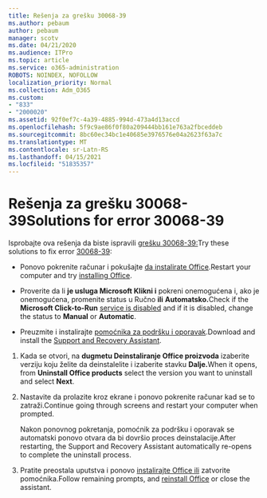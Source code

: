 ```yaml
---
title: Rešenja za grešku 30068-39
ms.author: pebaum
author: pebaum
manager: scotv
ms.date: 04/21/2020
ms.audience: ITPro
ms.topic: article
ms.service: o365-administration
ROBOTS: NOINDEX, NOFOLLOW
localization_priority: Normal
ms.collection: Adm_O365
ms.custom:
- "833"
- "2000020"
ms.assetid: 92f0ef7c-4a39-4885-994d-473a4d13accd
ms.openlocfilehash: 5f9c9ae86f0f80a209444bb161e763a2fbceddeb
ms.sourcegitcommit: 8bc60ec34bc1e40685e3976576e04a2623f63a7c
ms.translationtype: MT
ms.contentlocale: sr-Latn-RS
ms.lasthandoff: 04/15/2021
ms.locfileid: "51835357"
---
```

# <a name="solutions-for-error-30068-39"></a><span data-ttu-id="2b6c7-102">Rešenja za grešku 30068-39</span><span class="sxs-lookup"><span data-stu-id="2b6c7-102">Solutions for error 30068-39</span></span>

<span data-ttu-id="2b6c7-103">Isprobajte ova rešenja da biste ispravili [grešku 30068-39:](https://support.office.com/article/963ca3e4-217a-4c16-9c02-ff946548357b?wt.mc_id=Alchemy_ClientDIA)</span><span class="sxs-lookup"><span data-stu-id="2b6c7-103">Try these solutions to fix error [30068-39](https://support.office.com/article/963ca3e4-217a-4c16-9c02-ff946548357b?wt.mc_id=Alchemy_ClientDIA):</span></span>
  
- <span data-ttu-id="2b6c7-104">Ponovo pokrenite računar i pokušajte [da instalirate Office](https://portal.office.com/OLS/MySoftware.aspx).</span><span class="sxs-lookup"><span data-stu-id="2b6c7-104">Restart your computer and try [installing Office](https://portal.office.com/OLS/MySoftware.aspx).</span></span>

- <span data-ttu-id="2b6c7-105">Proverite da li **je usluga Microsoft Klikni i** [](https://support.office.com/article/963ca3e4-217a-4c16-9c02-ff946548357b?wt.mc_id=Alchemy_ClientDIA) pokreni onemogućena i, ako je onemogućena, promenite status u Ručno **ili** **Automatsko.**</span><span class="sxs-lookup"><span data-stu-id="2b6c7-105">Check if the **Microsoft Click-to-Run** [service is disabled](https://support.office.com/article/963ca3e4-217a-4c16-9c02-ff946548357b?wt.mc_id=Alchemy_ClientDIA) and if it is disabled, change the status to **Manual** or **Automatic**.</span></span>

- <span data-ttu-id="2b6c7-106">Preuzmite i instalirajte [pomoćnika za podršku i oporavak](https://aka.ms/SARA-OfficeUninstall-Alchemy).</span><span class="sxs-lookup"><span data-stu-id="2b6c7-106">Download and install the [Support and Recovery Assistant](https://aka.ms/SARA-OfficeUninstall-Alchemy).</span></span>

1. <span data-ttu-id="2b6c7-107">Kada se otvori, na **dugmetu Deinstaliranje Office proizvoda** izaberite verziju koju želite da deinstalelite i izaberite stavku **Dalje.**</span><span class="sxs-lookup"><span data-stu-id="2b6c7-107">When it opens, from **Uninstall Office products** select the version you want to uninstall and select **Next**.</span></span>

2. <span data-ttu-id="2b6c7-108">Nastavite da prolazite kroz ekrane i ponovo pokrenite računar kad se to zatraži.</span><span class="sxs-lookup"><span data-stu-id="2b6c7-108">Continue going through screens and restart your computer when prompted.</span></span>

    <span data-ttu-id="2b6c7-109">Nakon ponovnog pokretanja, pomoćnik za podršku i oporavak se automatski ponovo otvara da bi dovršio proces deinstalacije.</span><span class="sxs-lookup"><span data-stu-id="2b6c7-109">After restarting, the Support and Recovery Assistant automatically re-opens to complete the uninstall process.</span></span>

3. <span data-ttu-id="2b6c7-110">Pratite preostala uputstva i ponovo [instalirajte Office ili](https://portal.office.com/OLS/MySoftware.aspx) zatvorite pomoćnika.</span><span class="sxs-lookup"><span data-stu-id="2b6c7-110">Follow remaining prompts, and [reinstall Office](https://portal.office.com/OLS/MySoftware.aspx) or close the assistant.</span></span>
